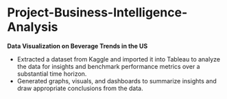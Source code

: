 # **Project-Business-Intelligence-Analysis**

**Data Visualization on Beverage Trends in the US**
- Extracted a dataset from Kaggle and imported it into Tableau to analyze the data for insights and benchmark performance metrics over a substantial time horizon.
- Generated graphs, visuals, and dashboards to summarize insights and draw appropriate conclusions from the data.
